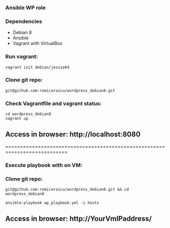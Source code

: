 ### Ansible WP role

### Dependencies 
 - Debian 8
 - Ansible
 - Vagrant with VirtualBox

### Run vagrant:

	vagrant init debian/jessie64

### Clone git repo:

	git@github.com:romicaraicu/wordpress_debian8.git

### Check Vagrantfile and vagrant status:

	cd wordpress_debian8
	vagrant up

## Access in browser: http://localhost:8080
  
===========================================================================
### Execute playbook with on VM:

### Clone git repo:

	git@github.com:romicaraicu/wordpress_debian8.git && cd wordpress_debian8

	ansible-playbook wp_playbook.yml -i hosts
	
## Access in browser: http://YourVmIPaddress/
